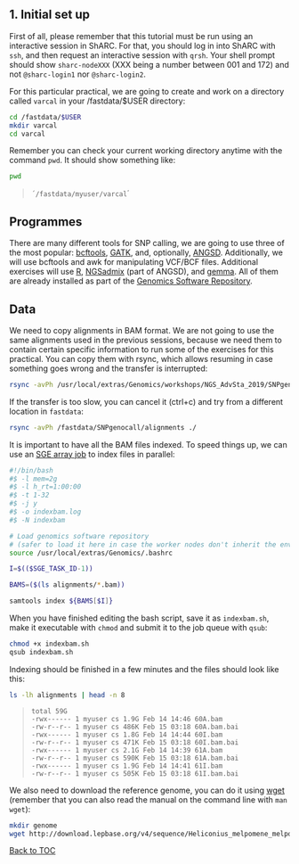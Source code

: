 ## 1. Initial set up
First of all, please remember that this tutorial must be run using an interactive session in ShARC. For that, you should log in into ShARC with `ssh`, and then request an interactive session with `qrsh`. Your shell prompt should show `sharc-nodeXXX` (XXX being a number between 001 and 172) and not `@sharc-login1` nor `@sharc-login2`.

For this particular practical, we are going to create and work on a directory called `varcal` in your /fastdata/$USER directory:
```bash
cd /fastdata/$USER
mkdir varcal
cd varcal
```
Remember you can check your current working directory anytime with the command `pwd`.
It should show something like:
```bash
pwd
```
>`´/fastdata/myuser/varcal`´<br>

## Programmes
There are many different tools for SNP calling, we are going to use three of the most popular: [bcftools](http://www.htslib.org/), [GATK](https://software.broadinstitute.org/gatk/), and, optionally, [ANGSD](http://www.popgen.dk/angsd/index.php/ANGSD). Additionally, we will use bcftools and awk for manipulating VCF/BCF files. Additional exercises will use [R](https://cran.r-project.org/), [NGSadmix](http://www.popgen.dk/software/index.php/NgsAdmix) (part of ANGSD), and [gemma](http://www.xzlab.org/software.html). All of them are already installed as part of the [Genomics Software Repository](http://soria-carrasco.staff.shef.ac.uk/softrepo/).

## Data
We need to copy alignments in BAM format. We are not going to use the same alignments used in the previous sessions, because we need them to contain certain specific information to run some of the exercises for this practical. You can copy them with rsync, which allows resuming in case something goes wrong and the transfer is interrupted:
```bash
rsync -avPh /usr/local/extras/Genomics/workshops/NGS_AdvSta_2019/SNPgenocall/alignments ./
```
If the transfer is too slow, you can cancel it (ctrl+c) and try from a different location in `fastdata`:
```bash
rsync -avPh /fastdata/SNPgenocall/alignments ./
```
It is important to have all the BAM files indexed. To speed things up, we can use an [SGE array job](http://docs.hpc.shef.ac.uk/en/latest/parallel/JobArray.html) to index files in parallel:
```bash
#!/bin/bash
#$ -l mem=2g
#$ -l h_rt=1:00:00
#$ -t 1-32
#$ -j y
#$ -o indexbam.log
#$ -N indexbam

# Load genomics software repository
# (safer to load it here in case the worker nodes don't inherit the environment)
source /usr/local/extras/Genomics/.bashrc

I=$(($SGE_TASK_ID-1))

BAMS=($(ls alignments/*.bam))

samtools index ${BAMS[$I]}
```
When you have finished editing the bash script, save it as `indexbam.sh`, make it executable with `chmod` and submit it to the job queue with `qsub`:
```bash
chmod +x indexbam.sh
qsub indexbam.sh
```
Indexing should be finished in a few minutes and the files should look like this:
```bash
ls -lh alignments | head -n 8
```
>``total 59G``<br>
>``-rwx------ 1 myuser cs 1.9G Feb 14 14:46 60A.bam``<br>
>``-rw-r--r-- 1 myuser cs 486K Feb 15 03:18 60A.bam.bai``<br>
>``-rwx------ 1 myuser cs 1.8G Feb 14 14:44 60I.bam``<br>
>``-rw-r--r-- 1 myuser cs 471K Feb 15 03:18 60I.bam.bai``<br>
>``-rwx------ 1 myuser cs 2.1G Feb 14 14:39 61A.bam``<br>
>``-rw-r--r-- 1 myuser cs 590K Feb 15 03:18 61A.bam.bai``<br>
>``-rwx------ 1 myuser cs 1.9G Feb 14 14:41 61I.bam``<br>
>``-rw-r--r-- 1 myuser cs 505K Feb 15 03:18 61I.bam.bai``<br>

We also need to download the reference genome, you can do it using [wget](https://www.gnu.org/software/wget/manual/wget.html) (remember that you can also read the manual on the command line with `man wget`):
```bash
mkdir genome
wget http://download.lepbase.org/v4/sequence/Heliconius_melpomene_melpomene_Hmel2_-_scaffolds.fa.gz -O genome/Hmel2.fa.gz
```
[Back to TOC](index.md)
